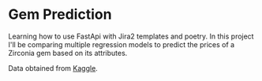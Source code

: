 # Gem Prediction

Learning how to use FastApi with Jira2 templates and poetry. 
In this project I'll be comparing multiple regression models to predict the prices of a Zirconia gem based on its attributes.

Data obtained from [Kaggle](https://www.kaggle.com/datasets/colearninglounge/gemstone-price-prediction/data).
